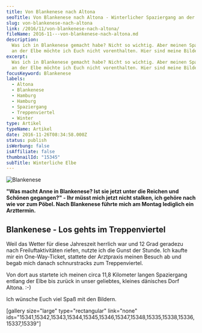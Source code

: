 ```yaml
---
title: Von Blankenese nach Altona
seoTitle: Von Blankenese nach Altona - Winterlicher Spaziergang an der Elbe
slug: von-blankenese-nach-altona
link: /2016/11/von-blankenese-nach-altona/
fileName: 2016-11---von-blankenese-nach-altona.md
description:
  Was ich in Blankenese gemacht habe? Nicht so wichtig. Aber meinen Spaziergang
  an der Elbe möchte ich Euch nicht vorenthalten. Hier sind meine Bilder.
excerpt:
  Was ich in Blankenese gemacht habe? Nicht so wichtig. Aber meinen Spaziergang
  an der Elbe möchte ich Euch nicht vorenthalten. Hier sind meine Bilder.
focusKeyword: Blankenese
labels:
  - Altona
  - Blankenese
  - Hamburg
  - Hamburg
  - Spaziergang
  - Treppenviertel
  - Winter
type: Artikel
typeName: Artikel
date: 2016-11-26T08:34:58.000Z
status: publish
isWerbung: false
isAffiliate: false
thumbnailId: "15345"
subTitle: Winterliche Elbe
---
```


![Blankenese](http://cardamonchai.com/wp-content/uploads/2016/11/31047545891_118f076322_z-640x640.jpg '"Unten am Fluss, die Füße im Sand und den Blick auf die gewaltigen Tiere..."')

<strong>"Was macht Anne in Blankenese? Ist sie jetzt unter die Reichen und
Schönen gegangen?" - Ihr müsst mich jetzt nicht stalken, ich gehöre nach wie vor
zum Pöbel. Nach Blankenese führte mich am Montag lediglich ein
Arzttermin.</strong>

## Blankenese - Los gehts im Treppenviertel

Weil das Wetter für diese Jahreszeit herrlich war und 12 Grad geradezu nach
Freiluftaktivitäten riefen, nutzte ich die Gunst der Stunde. Ich kaufte mir ein
One-Way-Ticket, stattete der Arztpraxis meinen Besuch ab und begab mich danach
schnurstracks zum Treppenviertel.

Von dort aus startete ich meinen circa 11,8 Kilometer langen Spaziergang entlang
der Elbe bis zurück in unser geliebtes, kleines dänisches Dorf Altona. :-)

Ich wünsche Euch viel Spaß mit den Bildern.

[gallery size="large" type="rectangular" link="none"
ids="15341,15342,15343,15344,15345,15346,15347,15348,15335,15338,15336,15337,15339"]
